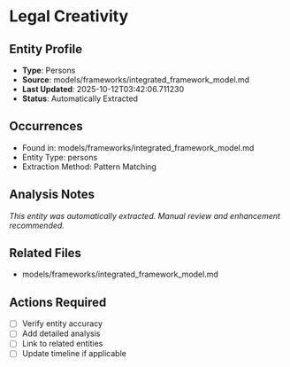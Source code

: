 # Legal Creativity

## Entity Profile
- **Type**: Persons
- **Source**: models/frameworks/integrated_framework_model.md
- **Last Updated**: 2025-10-12T03:42:06.711230
- **Status**: Automatically Extracted

## Occurrences
- Found in: models/frameworks/integrated_framework_model.md
- Entity Type: persons
- Extraction Method: Pattern Matching

## Analysis Notes
*This entity was automatically extracted. Manual review and enhancement recommended.*

## Related Files
- models/frameworks/integrated_framework_model.md

## Actions Required
- [ ] Verify entity accuracy
- [ ] Add detailed analysis
- [ ] Link to related entities
- [ ] Update timeline if applicable
